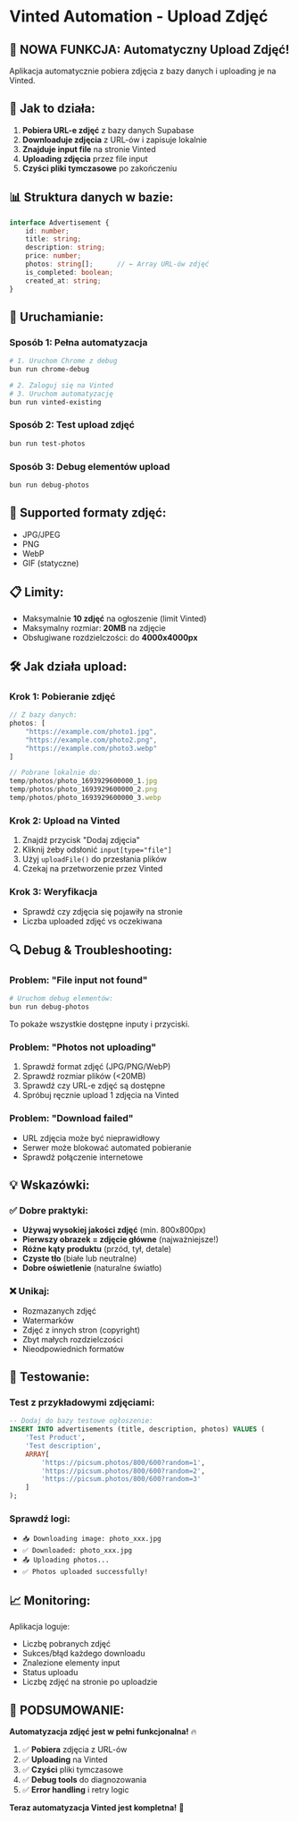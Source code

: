 # Vinted Automation - Upload Zdjęć

## 🎯 **NOWA FUNKCJA: Automatyczny Upload Zdjęć!**

Aplikacja automatycznie pobiera zdjęcia z bazy danych i uploading je na Vinted.

## 🔄 **Jak to działa:**

1. **Pobiera URL-e zdjęć** z bazy danych Supabase
2. **Downloaduje zdjęcia** z URL-ów i zapisuje lokalnie
3. **Znajduje input file** na stronie Vinted
4. **Uploading zdjęcia** przez file input
5. **Czyści pliki tymczasowe** po zakończeniu

## 📊 **Struktura danych w bazie:**

```typescript
interface Advertisement {
    id: number;
    title: string;
    description: string;
    price: number;
    photos: string[];      // ← Array URL-ów zdjęć
    is_completed: boolean;
    created_at: string;
}
```

## 🚀 **Uruchamianie:**

### Sposób 1: Pełna automatyzacja
```bash
# 1. Uruchom Chrome z debug
bun run chrome-debug

# 2. Zaloguj się na Vinted
# 3. Uruchom automatyzację
bun run vinted-existing
```

### Sposób 2: Test upload zdjęć
```bash
bun run test-photos
```

### Sposób 3: Debug elementów upload
```bash
bun run debug-photos
```

## 🔧 **Supported formaty zdjęć:**
- JPG/JPEG
- PNG
- WebP
- GIF (statyczne)

## 📋 **Limity:**
- Maksymalnie **10 zdjęć** na ogłoszenie (limit Vinted)
- Maksymalny rozmiar: **20MB** na zdjęcie
- Obsługiwane rozdzielczości: do **4000x4000px**

## 🛠️ **Jak działa upload:**

### Krok 1: Pobieranie zdjęć
```typescript
// Z bazy danych:
photos: [
    "https://example.com/photo1.jpg",
    "https://example.com/photo2.png",
    "https://example.com/photo3.webp"
]

// Pobrane lokalnie do:
temp/photos/photo_1693929600000_1.jpg
temp/photos/photo_1693929600000_2.png
temp/photos/photo_1693929600000_3.webp
```

### Krok 2: Upload na Vinted
1. Znajdź przycisk "Dodaj zdjęcia"
2. Kliknij żeby odsłonić `input[type="file"]`
3. Użyj `uploadFile()` do przesłania plików
4. Czekaj na przetworzenie przez Vinted

### Krok 3: Weryfikacja
- Sprawdź czy zdjęcia się pojawiły na stronie
- Liczba uploaded zdjęć vs oczekiwana

## 🔍 **Debug & Troubleshooting:**

### Problem: "File input not found"
```bash
# Uruchom debug elementów:
bun run debug-photos
```
To pokaże wszystkie dostępne inputy i przyciski.

### Problem: "Photos not uploading"
1. Sprawdź format zdjęć (JPG/PNG/WebP)
2. Sprawdź rozmiar plików (<20MB)
3. Sprawdź czy URL-e zdjęć są dostępne
4. Spróbuj ręcznie upload 1 zdjęcia na Vinted

### Problem: "Download failed"
- URL zdjęcia może być nieprawidłowy
- Serwer może blokować automated pobieranie
- Sprawdź połączenie internetowe

## 💡 **Wskazówki:**

### ✅ Dobre praktyki:
- **Używaj wysokiej jakości zdjęć** (min. 800x800px)
- **Pierwszy obrazek = zdjęcie główne** (najważniejsze!)
- **Różne kąty produktu** (przód, tył, detale)
- **Czyste tło** (białe lub neutralne)
- **Dobre oświetlenie** (naturalne światło)

### ❌ Unikaj:
- Rozmazanych zdjęć
- Watermarków
- Zdjęć z innych stron (copyright)
- Zbyt małych rozdzielczości
- Nieodpowiednich formatów

## 🧪 **Testowanie:**

### Test z przykładowymi zdjęciami:
```sql
-- Dodaj do bazy testowe ogłoszenie:
INSERT INTO advertisements (title, description, photos) VALUES (
    'Test Product',
    'Test description',
    ARRAY[
        'https://picsum.photos/800/600?random=1',
        'https://picsum.photos/800/600?random=2',
        'https://picsum.photos/800/600?random=3'
    ]
);
```

### Sprawdź logi:
- `📥 Downloading image: photo_xxx.jpg`
- `✅ Downloaded: photo_xxx.jpg`
- `📤 Uploading photos...`
- `✅ Photos uploaded successfully!`

## 📈 **Monitoring:**

Aplikacja loguje:
- Liczbę pobranych zdjęć
- Sukces/błąd każdego downloadu
- Znalezione elementy input
- Status uploadu
- Liczbę zdjęć na stronie po uploadzie

## 🎯 **PODSUMOWANIE:**

**Automatyzacja zdjęć jest w pełni funkcjonalna!** 🔥

1. ✅ **Pobiera** zdjęcia z URL-ów
2. ✅ **Uploading** na Vinted  
3. ✅ **Czyści** pliki tymczasowe
4. ✅ **Debug tools** do diagnozowania
5. ✅ **Error handling** i retry logic

**Teraz automatyzacja Vinted jest kompletna!** 🎉
